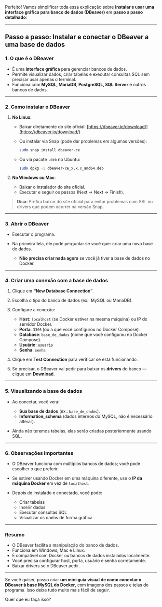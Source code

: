 Perfeito! Vamos simplificar toda essa explicação sobre **instalar e usar uma interface gráfica para banco de dados (DBeaver)** em **passo a passo detalhado**:

---

## **Passo a passo: Instalar e conectar o DBeaver a uma base de dados**

### **1. O que é o DBeaver**

* É uma **interface gráfica** para gerenciar bancos de dados.
* Permite visualizar dados, criar tabelas e executar consultas SQL sem precisar usar apenas o terminal.
* Funciona com **MySQL, MariaDB, PostgreSQL, SQL Server** e outros bancos de dados.

---

### **2. Como instalar o DBeaver**

1. **No Linux**:

   * Baixar diretamente do site oficial: [https://dbeaver.io/download/](https://dbeaver.io/download/)
   * Ou instalar via Snap (pode dar problemas em algumas versões):

     ```bash
     sudo snap install dbeaver-ce
     ```
   * Ou via pacote `.deb` no Ubuntu:

     ```bash
     sudo dpkg -i dbeaver-ce_x.x.x_amd64.deb
     ```
2. **No Windows ou Mac**:

   * Baixar o instalador do site oficial.
   * Executar e seguir os passos (Next → Next → Finish).

> **Dica:** Prefira baixar do site oficial para evitar problemas com SSL ou drivers que podem ocorrer na versão Snap.

---

### **3. Abrir o DBeaver**

* Executar o programa.
* Na primeira tela, ele pode perguntar se você quer criar uma nova base de dados.

  * **Não precisa criar nada agora** se você já tiver a base de dados no Docker.

---

### **4. Criar uma conexão com a base de dados**

1. Clique em **“New Database Connection”**.
2. Escolha o tipo do banco de dados (ex.: MySQL ou MariaDB).
3. Configure a conexão:

   * **Host**: `localhost` (se Docker estiver na mesma máquina) ou IP do servidor Docker.
   * **Porta**: `3306` (ou a que você configurou no Docker Compose).
   * **Database**: `base_de_dados` (nome que você configurou no Docker Compose).
   * **Usuário**: `usuario`
   * **Senha**: `senha`
4. Clique em **Test Connection** para verificar se está funcionando.
5. Se precisar, o DBeaver vai pedir para baixar os **drivers** do banco — clique em **Download**.

---

### **5. Visualizando a base de dados**

* Ao conectar, você verá:

  * **Sua base de dados** (ex.: `base_de_dados`).
  * **Information\_schema** (dados internos do MySQL, não é necessário alterar).
* Ainda não teremos tabelas, elas serão criadas posteriormente usando SQL.

---

### **6. Observações importantes**

* O DBeaver funciona com múltiplos bancos de dados; você pode escolher o que preferir.
* Se estiver usando Docker em uma máquina diferente, use o **IP da máquina Docker** em vez de `localhost`.
* Depois de instalado e conectado, você pode:

  * Criar tabelas
  * Inserir dados
  * Executar consultas SQL
  * Visualizar os dados de forma gráfica

---

### **Resumo**

* O DBeaver facilita a manipulação do banco de dados.
* Funciona em Windows, Mac e Linux.
* É compatível com Docker ou bancos de dados instalados localmente.
* Você precisa configurar host, porta, usuário e senha corretamente.
* Baixar drivers se o DBeaver pedir.

---

Se você quiser, posso criar **um mini guia visual de como conectar o DBeaver à base MySQL do Docker**, com imagens dos passos e telas do programa. Isso deixa tudo muito mais fácil de seguir.

Quer que eu faça isso?
